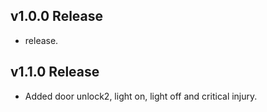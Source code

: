 ## v1.0.0 Release 
- release.

## v1.1.0 Release 
- Added door unlock2, light on, light off and critical injury.
